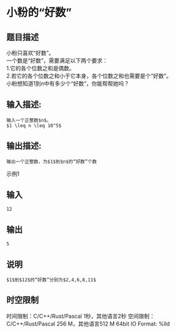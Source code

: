 # 小粉的“好数”

## 题目描述

小粉只喜欢“好数”。  
一个数是“好数”，需要满足以下两个要求：  
1.它的各个位数之和是偶数。  
2.若它的各个位数之和小于它本身，各个位数之和也需要是个“好数”。  
小粉想知道$1$到$n$中有多少个“好数”，你能帮帮她吗？  


## 输入描述:
    
    
    输入一个正整数$n$。  
    $1 \leq n \leq 10^5$

## 输出描述:
    
    
    输出一个正整数，为$1$到$n$的“好数”个数

示例1 

## 输入
    
    
    12

## 输出
    
    
    5

## 说明
    
    
    $1$到$12$的“好数”分别为$2,4,6,8,11$


## 时空限制

时间限制：C/C++/Rust/Pascal 1秒，其他语言2秒
空间限制：C/C++/Rust/Pascal 256 M，其他语言512 M
64bit IO Format: %lld